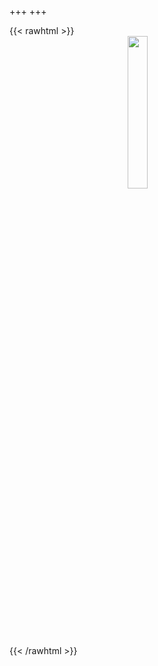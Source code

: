 +++
+++

{{< rawhtml >}}
<img src="/images/logo.png" style="width:25%;display:block;margin-left:auto;margin-right:auto;">
{{< /rawhtml >}}
